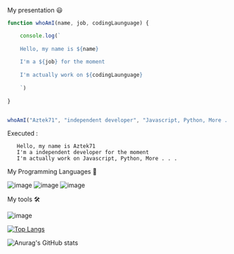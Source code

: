 My presentation 😃

``` javascript
function whoAmI(name, job, codingLaunguage) {

    console.log(`
    
    Hello, my name is ${name}
    
    I'm a ${job} for the moment
    
    I'm actually work on ${codingLaunguage}
    
    `)
    
}


whoAmI("Aztek71", "independent developer", "Javascript, Python, More . . .")
 ```
 
 Executed : 
 ```
    Hello, my name is Aztek71
    I'm a independent developer for the moment
    I'm actually work on Javascript, Python, More . . .

 ```



My Programming Languages 🌌

![image](https://user-images.githubusercontent.com/69500496/131243616-8cb5d5b6-69b2-404f-b3b6-37b3cba1aa13.png) ![image](https://user-images.githubusercontent.com/69500496/131243611-cd106e78-2372-423d-8154-39d0fefb41c1.png)  ![image](https://user-images.githubusercontent.com/69500496/131243599-17e61131-6a90-4a25-ac10-2c39e511b593.png) 

My tools 🛠️

![image](https://user-images.githubusercontent.com/69500496/131243675-def8b50a-a07c-4b15-8ea8-e41834a99c45.png)






[![Top Langs](https://github-readme-stats.vercel.app/api/top-langs/?username=Aztek71&layout=compact&theme=dark&title_color=blue&locale=en&show_icons=true)](https://github.com/anuraghazra/github-readme-stats)

![Anurag's GitHub stats](https://github-readme-stats.vercel.app/api?username=Aztek71&show_icons=true&theme=radical)

<!--
**Aztek71/Aztek71** is a ✨ _special_ ✨ repository because its `README.md` (this file) appears on your GitHub profile.

Here are some ideas to get you started:

- 🔭 I’m currently working on ...
- 🌱 I’m currently learning ...
- 👯 I’m looking to collaborate on ...
- 🤔 I’m looking for help with ...
- 💬 Ask me about ...
- 📫 How to reach me: ...
- 😄 Pronouns: ...
- ⚡ Fun fact: ...
-->
